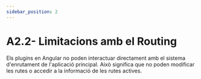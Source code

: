 ```yaml
---
sidebar_position: 2
---
```


# A2.2- Limitacions amb el Routing

Els plugins en Angular no poden interactuar directament amb el sistema d'enrutament de l'aplicació principal. Això significa que no poden modificar les rutes o accedir a la informació de les rutes actives.